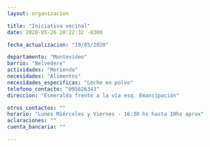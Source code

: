 ```yaml
---
layout: organizacion

title: "Iniciativa vecinal"
date: 2020-05-26 20:22:32 -0300

fecha_actualizacion: "19/05/2020"

departamento: "Montevideo"
barrio: "Belvedere"
actividades: "Merienda"
necesidades: "Alimentos"
necesidades_especificas: "Leche en polvo"
telefono_contacto: "095626343"
direccion: "Esmeralda frente a la vía esq. Emancipación"

otros_contactos: ""
horario: "Lunes Miércoles y Viernes - 16:30 hs hasta 19hs aprox"
aclaraciones: ""
cuenta_bancaria: ""

---
```

